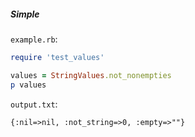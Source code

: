 ##### Simple

```example.rb```:
```ruby
require 'test_values'

values = StringValues.not_nonempties
p values
```

```output.txt```:
```
{:nil=>nil, :not_string=>0, :empty=>""}
```

